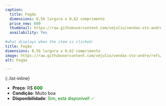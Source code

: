 ```yaml
---
caption:
  title: Fogão
  dimensions: 0,56 largura x 0,62 comprimento
  price_new: 600
  thumbnail: https://raw.githubusercontent.com/vmjulio/vendas-sto-andre/refs/heads/main/assets/img/portfolio/fogao.jpeg
  availability: Yes
  
#what displays when the item is clicked:
title: Fogão
dimensions: 0,56 largura x 0,62 comprimento
image: https://raw.githubusercontent.com/vmjulio/vendas-sto-andre/refs/heads/main/assets/img/portfolio/fogao.jpeg
alt: Fogão

---
```

{:.list-inline} 
- **Preço**: R$ <span style="color:green">**600**</span>
- **Condição**: Muito boa
- **Disponibilidade**: <span style='color:green'>Sim, está disponível! ✅</span>
